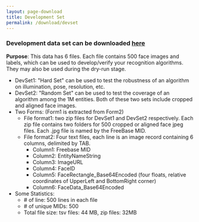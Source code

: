 ```yaml
---
layout: page-download
title: Development Set
permalink: /download/devset
---
```


### Development data set can be downloaded [here](https://1drv.ms/f/s!AsQPov4_i5H0gR04lUOlx0Po3NJ_)
**Purpose**: This data has 6 files. Each file contains 500 face images and labels, which can be used to develop/verify your recognition algorithms. They may also be used during the dry-run stage. 
  * DevSet1: "Hard Set" can be used to test the robustness of an algorithm on illumination, pose, resolution, etc. 
  * DevSet2: "Random Set" can be used to test the coverage of an algorithm among the 1M entities. Both of these two sets include cropped and aligned face images.
* Two Forms: (Form1 is extracted from Form2)
  * File format1: two zip files for DevSet1 and DevSet2 respectively. Each zip file contains two folders for 500 cropped or aligned face jpeg files. Each .jpg file is named by the FreeBase MID.
  * File format2: Four text files, each line is an image record containing 6 columns, delimited by TAB.
    * Column1: Freebase MID
    * Column2: EntityNameString
    * Column3: ImageURL
    * Column4: FaceID
    * Column5: FaceRectangle_Base64Encoded (four floats, relative coordinates of UpperLeft and BottomRight corner)
    * Column6: FaceData_Base64Encoded
* Some Statistics:
  * \# of line: 500 lines in each file
  * \# of unique MIDs: 500
  * Total file size: tsv files: 44 MB, zip files: 32MB